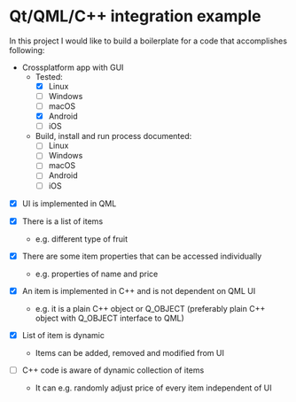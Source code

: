 # Qt/QML/C++ integration example

In this project I would like to build a boilerplate for a code
that accomplishes following:

* Crossplatform app with GUI
    * Tested:
        * [x] Linux
        * [ ] Windows
        * [ ] macOS
        * [x] Android
        * [ ] iOS
    * Build, install and run process documented:
        * [ ] Linux
        * [ ] Windows
        * [ ] macOS
        * [ ] Android
        * [ ] iOS

* [x] UI is implemented in QML

* [x] There is a list of items
    * e.g. different type of fruit

* [x] There are some item properties that can be accessed individually 
    * e.g. properties of name and price

* [x] An item is implemented in C++ and is not dependent on QML UI
    * e.g. it is a plain C++ object or Q_OBJECT (preferably plain
      C++ object with Q_OBJECT interface to QML)

* [x] List of item is dynamic
    * Items can be added, removed and modified from UI

* [ ] C++ code is aware of dynamic collection of items
    * It can e.g. randomly adjust price of every item independent of UI
